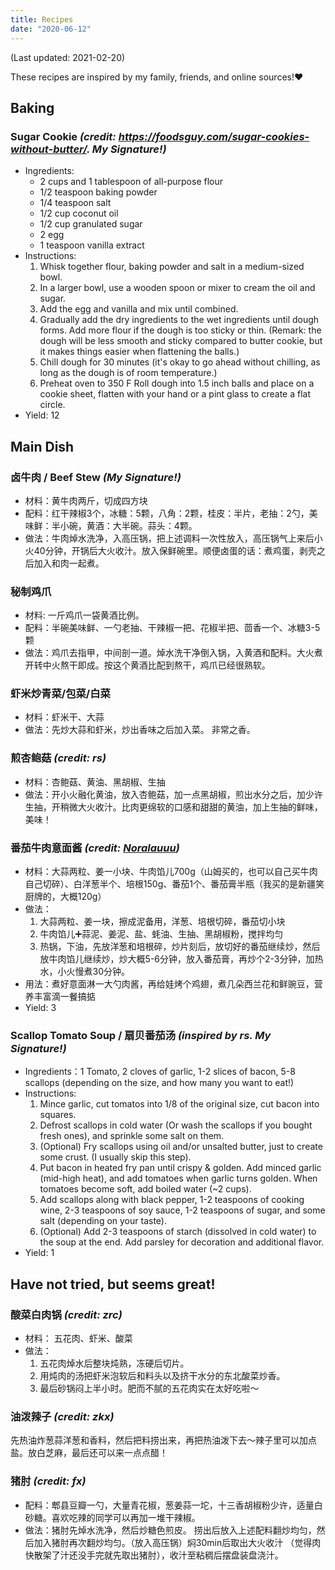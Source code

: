 ```yaml
---
title: Recipes
date: "2020-06-12"
---
```


(Last updated: 2021-02-20)

These recipes are inspired by my family, friends, and online sources!❤

## Baking

### Sugar Cookie *(credit: https://foodsguy.com/sugar-cookies-without-butter/. My Signature!)*

- Ingredients:
  - 2 cups and 1 tablespoon of all-purpose flour
  - 1/2 teaspoon baking powder
  - 1/4 teaspoon salt
  - 1/2 cup coconut oil
  - 1/2 cup granulated sugar
  - 2 egg
  - 1 teaspoon vanilla extract
- Instructions:
  1. Whisk together flour, baking powder and salt in a medium-sized bowl.
  2. In a larger bowl, use a wooden spoon or mixer to cream the oil and sugar.
  3. Add the egg and vanilla and mix until combined.
  4. Gradually add the dry ingredients to the wet ingredients until dough forms. Add more flour if the dough is too sticky or thin. (Remark: the dough will be less smooth and sticky compared to butter cookie, but it makes things easier when flattening the balls.)
  5. Chill dough for 30 minutes (it's okay to go ahead without chilling, as long as the dough is of room temperature.)
  6. Preheat oven to 350 F
  Roll dough into 1.5 inch balls and place on a cookie sheet, flatten with your hand or a pint glass to create a flat circle.
- Yield: 12 


## Main Dish
### 卤牛肉 / Beef Stew *(My Signature!)*
- 材料：黄牛肉两斤，切成四方块  
- 配料：红干辣椒3个，冰糖：5颗，八角：2颗，桂皮：半片，老抽：2勺，美味鲜：半小碗，黄酒：大半碗。蒜头：4颗。  
- 做法：牛肉焯水洗净，入高压锅，把上述调料一次性放入，高压锅气上来后小火40分钟，开锅后大火收汁。放入保鲜碗里。顺便卤蛋的话：煮鸡蛋，剥壳之后加入和肉一起煮。

### 秘制鸡爪
- 材料: 一斤鸡爪一袋黄酒比例。
- 配料：半碗美味鲜、一勺老抽、干辣椒一把、花椒半把、茴香一个、冰糖3-5颗
- 做法：鸡爪去指甲，中间剖一道。焯水洗干净倒入锅，入黄酒和配料。大火煮开转中火熬干即成。按这个黄酒比配到熬干，鸡爪已经很熟软。


### 虾米炒青菜/包菜/白菜
- 材料：虾米干、大蒜
- 做法：先炒大蒜和虾米，炒出香味之后加入菜。 非常之香。

### 煎杏鲍菇 *(credit: rs)*
- 材料：杏鲍菇、黄油、黑胡椒、生抽
- 做法：开小火融化黄油，放入杏鲍菇，加一点黑胡椒，煎出水分之后，加少许生抽，开稍微大火收汁。比肉更绵软的口感和甜甜的黄油，加上生抽的鲜味，美味！


### 番茄牛肉意面酱 *(credit: [Noralauuu](https://www.weibo.com/mesurelau))* 
- 材料：大蒜两粒、姜一小块、牛肉馅儿700g（山姆买的，也可以自己买牛肉自己切碎）、白洋葱半个、培根150g、番茄1个、番茄膏半瓶（我买的是新疆笑厨牌的，大概120g）
- 做法：
  1. 大蒜两粒、姜一块，擦成泥备用，洋葱、培根切碎，番茄切小块
  2. 牛肉馅儿➕蒜泥、姜泥、盐、蚝油、生抽、黑胡椒粉，搅拌均匀
  3. 热锅，下油，先放洋葱和培根碎，炒片刻后，放切好的番茄继续炒，然后放牛肉馅儿继续炒，炒大概5-6分钟，放入番茄膏，再炒个2-3分钟，加热水，小火慢煮30分钟。
- 用法：煮好意面淋一大勺肉酱，再给娃烤个鸡翅，煮几朵西兰花和鲜豌豆，营养丰富滴一餐搞掂
- Yield: 3

### Scallop Tomato Soup / 扇贝番茄汤 *(inspired by rs. My Signature!)*
- Ingredients：1 Tomato, 2 cloves of garlic, 1-2 slices of bacon, 5-8 scallops (depending on the size, and how many you want to eat!)
- Instructions: 
  1. Mince garlic, cut tomatos into 1/8 of the original size, cut bacon into squares.
  2. Defrost scallops in cold water (Or wash the scallops if you bought fresh ones), and sprinkle some salt on them.
  3. (Optional) Fry scallops using oil and/or unsalted butter, just to create some crust. (I usually skip this step).
  4. Put bacon in heated fry pan until crispy & golden. Add minced garlic (mid-high heat), and add tomatoes when garlic turns golden. When tomatoes become soft, add boiled water (~2 cups).
  5. Add scallops along with black pepper, 1-2 teaspoons of cooking wine, 2-3 teaspoons of soy sauce, 1-2 teaspoons of sugar, and some salt (depending on your taste).
  6. (Optional) Add 2-3 teaspoons of starch (dissolved in cold water) to the soup at the end. Add parsley for decoration and additional flavor.
- Yield: 1

## Have not tried, but seems great!
### 酸菜白肉锅 *(credit: zrc)*
- 材料： 五花肉、虾米、酸菜
- 做法：
  1. 五花肉焯水后整块炖熟，冻硬后切片。
  2. 用炖肉的汤把虾米泡软后和料头以及挤干水分的东北酸菜炒香。
  3. 最后砂锅闷上半小时。肥而不腻的五花肉实在太好吃啦～


### 油泼辣子 *(credit: zkx)*
先热油炸葱蒜洋葱和香料，然后把料捞出来，再把热油泼下去～辣子里可以加点盐。放白芝麻，最后还可以来一点点醋！

### 猪肘 *(credit: fx)*
- 配料：郫县豆瓣一勺，大量青花椒，葱姜蒜一坨，十三香胡椒粉少许，适量白砂糖。喜欢吃辣的同学可以再加一堆干辣椒。
- 做法：猪肘先焯水洗净，然后炒糖色煎皮。 捞出后放入上述配料翻炒均匀，然后加入猪肘再次翻炒均匀。（放入高压锅）焖30min后取出大火收汁 （觉得肉快散架了汁还没手完就先取出猪肘），收汁至粘稠后摆盘装盘浇汁。
